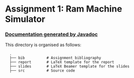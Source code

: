 # Assignment 1: Ram Machine Simulator

### [Documentation generated by Javadoc](https://ull-esit-inf-daa-1819.github.io/ull-esit-inf-daa-1819-pract1-Dibad/overview-summary.html>)

This directory is organised as follows:

      .
      ├── bib          # Assignment bibliography
      ├── report       # LaTeX template for the report
      ├── slides       # LaTeX Beamer template for the slides
      ├── src          # Source code
